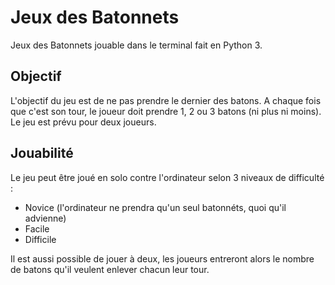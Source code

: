 # Jeux des Batonnets
Jeux des Batonnets jouable dans le terminal fait en Python 3.

## Objectif
L'objectif du jeu est de ne pas prendre le dernier des batons. A chaque fois que  c'est son tour, le joueur doit prendre 1, 2 ou 3 batons (ni plus ni moins).
Le jeu est prévu pour deux joueurs.

## Jouabilité
Le jeu peut être joué en solo contre l'ordinateur selon 3 niveaux de difficulté :
 + Novice (l'ordinateur ne prendra qu'un seul batonnéts, quoi qu'il advienne)
 + Facile
 + Difficile
 
Il est aussi possible de jouer à deux, les joueurs entreront alors le nombre de batons qu'il veulent enlever chacun leur tour.
